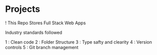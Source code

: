 # Projects

! This Repo Stores Full Stack Web Apps

Industry standards followed

1 : Clean code
2 : Folder Structure
3 : Type safty and clearity
4 : Version controls 
5 : Git branch management
